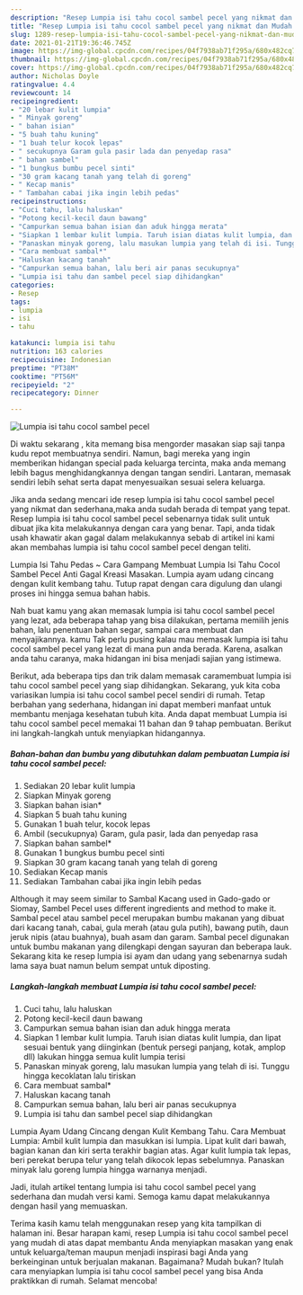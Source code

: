 ```yaml
---
description: "Resep Lumpia isi tahu cocol sambel pecel yang nikmat dan Mudah Dibuat"
title: "Resep Lumpia isi tahu cocol sambel pecel yang nikmat dan Mudah Dibuat"
slug: 1289-resep-lumpia-isi-tahu-cocol-sambel-pecel-yang-nikmat-dan-mudah-dibuat
date: 2021-01-21T19:36:46.745Z
image: https://img-global.cpcdn.com/recipes/04f7938ab71f295a/680x482cq70/lumpia-isi-tahu-cocol-sambel-pecel-foto-resep-utama.jpg
thumbnail: https://img-global.cpcdn.com/recipes/04f7938ab71f295a/680x482cq70/lumpia-isi-tahu-cocol-sambel-pecel-foto-resep-utama.jpg
cover: https://img-global.cpcdn.com/recipes/04f7938ab71f295a/680x482cq70/lumpia-isi-tahu-cocol-sambel-pecel-foto-resep-utama.jpg
author: Nicholas Doyle
ratingvalue: 4.4
reviewcount: 14
recipeingredient:
- "20 lebar kulit lumpia"
- " Minyak goreng"
- " bahan isian"
- "5 buah tahu kuning"
- "1 buah telur kocok lepas"
- " secukupnya Garam gula pasir lada dan penyedap rasa"
- " bahan sambel"
- "1 bungkus bumbu pecel sinti"
- "30 gram kacang tanah yang telah di goreng"
- " Kecap manis"
- " Tambahan cabai jika ingin lebih pedas"
recipeinstructions:
- "Cuci tahu, lalu haluskan"
- "Potong kecil-kecil daun bawang"
- "Campurkan semua bahan isian dan aduk hingga merata"
- "Siapkan 1 lembar kulit lumpia. Taruh isian diatas kulit lumpia, dan lipat sesuai bentuk yang diinginkan (bentuk persegi panjang, kotak, amplop dll) lakukan hingga semua kulit lumpia terisi"
- "Panaskan minyak goreng, lalu masukan lumpia yang telah di isi. Tunggu hingga kecoklatan lalu tiriskan"
- "Cara membuat sambal*"
- "Haluskan kacang tanah"
- "Campurkan semua bahan, lalu beri air panas secukupnya"
- "Lumpia isi tahu dan sambel pecel siap dihidangkan"
categories:
- Resep
tags:
- lumpia
- isi
- tahu

katakunci: lumpia isi tahu 
nutrition: 163 calories
recipecuisine: Indonesian
preptime: "PT38M"
cooktime: "PT56M"
recipeyield: "2"
recipecategory: Dinner

---
```



![Lumpia isi tahu cocol sambel pecel](https://img-global.cpcdn.com/recipes/04f7938ab71f295a/680x482cq70/lumpia-isi-tahu-cocol-sambel-pecel-foto-resep-utama.jpg)

Di waktu  sekarang , kita memang bisa mengorder masakan siap saji tanpa kudu repot membuatnya sendiri. Namun, bagi mereka yang ingin memberikan hidangan special pada keluarga tercinta, maka anda memang lebih bagus menghidangkannya dengan tangan sendiri. Lantaran, memasak sendiri lebih sehat serta dapat menyesuaikan sesuai selera keluarga.

Jika anda sedang mencari ide resep lumpia isi tahu cocol sambel pecel yang nikmat dan sederhana,maka anda sudah berada di tempat yang tepat. Resep lumpia isi tahu cocol sambel pecel  sebenarnya tidak sulit untuk dibuat jika kita melakukannya dengan cara yang benar. Tapi, anda tidak usah khawatir akan gagal dalam melakukannya 
sebab di artikel ini kami akan membahas lumpia isi tahu cocol sambel pecel dengan teliti.  

Lumpia Isi Tahu Pedas ~ Cara Gampang Membuat Lumpia Isi Tahu Cocol Sambel Pecel Anti Gagal Kreasi Masakan. Lumpia ayam udang cincang dengan kulit kembang tahu. Tutup rapat dengan cara digulung dan ulangi proses ini hingga semua bahan habis.

Nah buat kamu yang akan memasak lumpia isi tahu cocol sambel pecel yang lezat, ada beberapa tahap yang bisa dilakukan, pertama memilih jenis bahan, lalu penentuan bahan segar, sampai cara membuat dan menyajikannya. kamu Tak perlu pusing kalau mau memasak lumpia isi tahu cocol sambel pecel yang lezat di mana pun anda berada. Karena, asalkan anda  tahu caranya, maka hidangan ini bisa menjadi sajian yang istimewa.

Berikut, ada beberapa tips dan trik dalam memasak caramembuat lumpia isi tahu cocol sambel pecel yang siap dihidangkan. Sekarang, yuk kita coba variasikan lumpia isi tahu cocol sambel pecel sendiri di rumah. Tetap berbahan yang sederhana, hidangan ini dapat memberi manfaat untuk membantu menjaga kesehatan tubuh kita. Anda dapat membuat Lumpia isi tahu cocol sambel pecel memakai 11 bahan dan 9 tahap pembuatan. Berikut ini langkah-langkah untuk menyiapkan hidangannya.

<!--inarticleads1-->

##### Bahan-bahan dan bumbu yang dibutuhkan dalam pembuatan Lumpia isi tahu cocol sambel pecel:

1. Sediakan 20 lebar kulit lumpia
1. Siapkan  Minyak goreng
1. Siapkan  bahan isian*
1. Siapkan 5 buah tahu kuning
1. Gunakan 1 buah telur, kocok lepas
1. Ambil  (secukupnya) Garam, gula pasir, lada dan penyedap rasa
1. Siapkan  bahan sambel*
1. Gunakan 1 bungkus bumbu pecel sinti
1. Siapkan 30 gram kacang tanah yang telah di goreng
1. Sediakan  Kecap manis
1. Sediakan  Tambahan cabai jika ingin lebih pedas


Although it may seem similar to Sambal Kacang used in Gado-gado or Siomay, Sambel Pecel uses different ingredients and method to make it. Sambal pecel atau sambel pecel merupakan bumbu makanan yang dibuat dari kacang tanah, cabai, gula merah (atau gula putih), bawang putih, daun jeruk nipis (atau buahnya), buah asam dan garam. Sambal pecel digunakan untuk bumbu makanan yang dilengkapi dengan sayuran dan beberapa lauk. Sekarang kita ke resep lumpia isi ayam dan udang yang sebenarnya sudah lama saya buat namun belum sempat untuk diposting. 

<!--inarticleads2-->

##### Langkah-langkah membuat Lumpia isi tahu cocol sambel pecel:

1. Cuci tahu, lalu haluskan
1. Potong kecil-kecil daun bawang
1. Campurkan semua bahan isian dan aduk hingga merata
1. Siapkan 1 lembar kulit lumpia. Taruh isian diatas kulit lumpia, dan lipat sesuai bentuk yang diinginkan (bentuk persegi panjang, kotak, amplop dll) lakukan hingga semua kulit lumpia terisi
1. Panaskan minyak goreng, lalu masukan lumpia yang telah di isi. Tunggu hingga kecoklatan lalu tiriskan
1. Cara membuat sambal*
1. Haluskan kacang tanah
1. Campurkan semua bahan, lalu beri air panas secukupnya
1. Lumpia isi tahu dan sambel pecel siap dihidangkan


Lumpia Ayam Udang Cincang dengan Kulit Kembang Tahu. Cara Membuat Lumpia: Ambil kulit lumpia dan masukkan isi lumpia. Lipat kulit dari bawah, bagian kanan dan kiri serta terakhir bagian atas. Agar kulit lumpia tak lepas, beri perekat berupa telur yang telah dikocok lepas sebelumnya. Panaskan minyak lalu goreng lumpia hingga warnanya menjadi. 

Jadi, itulah artikel tentang  lumpia isi tahu cocol sambel pecel  yang sederhana dan mudah versi kami. Semoga kamu dapat melakukannya dengan hasil yang memuaskan. 

Terima kasih kamu telah menggunakan resep yang kita tampilkan di halaman ini. Besar harapan kami, resep  Lumpia isi tahu cocol sambel pecel yang mudah di atas dapat membantu Anda menyiapkan masakan yang enak untuk keluarga/teman maupun menjadi inspirasi bagi Anda yang berkeinginan untuk berjualan makanan. Bagaimana? Mudah bukan? Itulah cara menyiapkan lumpia isi tahu cocol sambel pecel yang bisa Anda praktikkan di rumah. Selamat mencoba!

